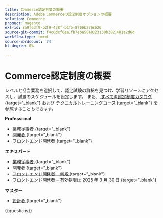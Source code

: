 ```yaml
---
title: Commerce認定制度の概要
description: Adobe Commerceの認定制度オプションの概要
solution: Commerce
product: Magento
exl-id: 8a9f63f9-b2f9-438f-b1f5-8706b2768626
source-git-commit: f4c6dcf6ae1fb7eba58a0823130b3021481a2d6d
workflow-type: tm+mt
source-wordcount: '74'
ht-degree: 0%

---
```


# Commerce認定制度の概要

レベルと担当業務を選択して、認定試験の詳細を見つけ、学習リソースにアクセスし、試験のスケジュールを設定します。 また、[ すべての認定制度カタログ ](https://certification.adobe.com/certifications){target="_blank"} および [ テクニカルトレーニングコース ](https://certification.adobe.com/courses/?/courses){target="_blank"} を参照することもできます。

**Professional**

* [ 業務従事者 ](https://certification.adobe.com/certification/business-practitioner-professional){target="_blank"} <!--AD0-E712-->
* [ 開発者 ](https://certification.adobe.com/certification/adobe-commerce-developer-professional-v2){target="_blank"} <!--AD0-E724-->
* [ フロントエンド開発者 ](https://certification.adobe.com/certification/front-end-developer-professional){target="_blank"} <!--AD0-E721-->

**エキスパート**

* [ 業務従事者 ](https://certification.adobe.com/certification/adobe-commerce-business-practitioner-expert){target="_blank"} <!--AD0-E708-->
* [ 開発者 ](https://certification.adobe.com/certification/adobe-commerce-developer-expert-v2){target="_blank"} <!--AD0-E716-->
* [ フロントエンド開発者 – 新規 ](https://certification.adobe.com/certification/front-end-developer-expert-v2){target="_blank"} <!--AD0-E727-->
* [ フロントエンド開発者 – 有効期限は 2025 年 3 月 30 日 ](https://certification.adobe.com/certification/front-end-developer-expert){target="_blank"} <!--AD0-E720-->

**マスター**

* [ 設計者 ](https://certification.adobe.com/certification/commerce-architect-master){target="_blank"} <!--AD0-E722-->

{{questions}}

